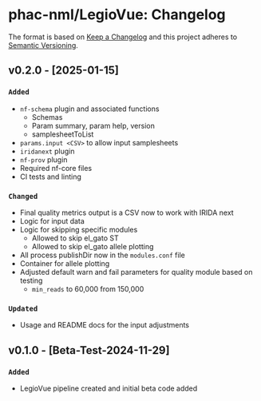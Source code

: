 # phac-nml/LegioVue: Changelog

The format is based on [Keep a Changelog](https://keepachangelog.com/en/1.0.0/)
and this project adheres to [Semantic Versioning](https://semver.org/spec/v2.0.0.html).

## v0.2.0 - [2025-01-15]

### `Added`

- `nf-schema` plugin and associated functions
  - Schemas
  - Param summary, param help, version
  - samplesheetToList
- `params.input <CSV>` to allow input samplesheets
- `iridanext` plugin
- `nf-prov` plugin
- Required nf-core files
- CI tests and linting

### `Changed`

- Final quality metrics output is a CSV now to work with IRIDA next
- Logic for input data
- Logic for skipping specific modules
  - Allowed to skip el_gato ST
  - Allowed to skip el_gato allele plotting
- All process publishDir now in the `modules.conf` file
- Container for allele plotting
- Adjusted default warn and fail parameters for quality module based on testing
  - `min_reads` to 60,000 from 150,000

### `Updated`

- Usage and README docs for the input adjustments

## v0.1.0 - [Beta-Test-2024-11-29]

### `Added`

- LegioVue pipeline created and initial beta code added

